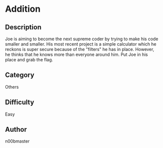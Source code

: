 # Addition

## Description
Joe is aiming to become the next supreme coder by trying to make his code smaller and smaller.
His most recent project is a simple calculator which he reckons is super secure because of the "filters" he has in place. However, he thinks that he knows more than everyone around him. Put Joe in his place and grab the flag. 

## Category
Others

## Difficulty
Easy

## Author
n00bmaster
